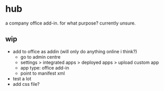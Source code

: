 # hub
a company office add-in.
for what purpose?
currently unsure.
## wip
- add to office as addin (will only do anything online i think?)
    - go to admin centre
    - settings > integrated apps > deployed apps > upload custom app
    - app type: office add-in
    - point to manifest xml
- test a lot
- add css file?